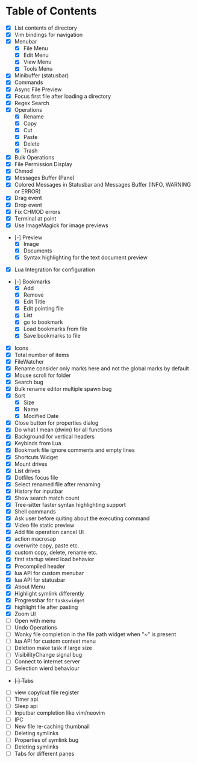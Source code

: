 
# Table of Contents

- [X] List contents of directory
- [X] Vim bindings for navigation
- [X] Menubar
  - [X] File Menu
  - [X] Edit Menu
  - [X] View Menu
  - [X] Tools Menu
- [X] Minibuffer (statusbar)
- [X] Commands
- [X] Async File Preview
- [X] Focus first file after loading a directory
- [X] Regex Search
- [X] Operations
  - [X] Rename
  - [X] Copy
  - [X] Cut
  - [X] Paste
  - [X] Delete
  - [X] Trash
- [X] Bulk Operations
- [X] File Permission Display
- [X] Chmod
- [X] Messages Buffer (Pane)
- [X] Colored Messages in Statusbar and Messages Buffer (INFO, WARNING or ERROR)
- [X] Drag event
- [X] Drop event
- [X] Fix CHMOD errors
- [X] Terminal at point
- [X] Use ImageMagick for image previews
- [-] Preview
  - [X] Image
  - [X] Documents
  - [X] Syntax highlighting for the text document preview
- [X] Lua Integration for configuration
- [-] Bookmarks
  - [X] Add
  - [X] Remove
  - [X] Edit Title
  - [X] Edit pointing file
  - [X] List
  - [X] go to bookmark
  - [X] Load bookmarks from file
  - [X] Save bookmarks to file
- [X] Icons
- [X] Total number of items
- [X] FileWatcher
- [X] Rename consider only marks here and not the global marks by default
- [X] Mouse scroll for folder
- [X] Search bug
- [X] Bulk rename editor multiple spawn bug
- [X] Sort
  - [X] Size
  - [X] Name
  - [X] Modified Date
- [X] Close button for properties dialog
- [X] Do what I mean (dwim) for all functions
- [X] Background for vertical headers
- [X] Keybinds from Lua
- [X] Bookmark file ignore comments and empty lines
- [X] Shortcuts Widget
- [X] Mount drives
- [X] List drives
- [X] Dotfiles focus file
- [X] Select renamed file after renaming
- [X] History for inputbar
- [X] Show search match count
- [X] Tree-sitter faster syntax highlighting support
- [X] Shell commands
- [X] Ask user before quiting about the executing command
- [X] Video file static preview
- [X] Add file operation cancel UI
- [X] action macrosap
- [X] overwrite copy, paste etc.
- [X] custom copy, delete, rename etc.
- [X] first startup wierd load behavior
- [X] Precompiled header
- [X] lua API for custom menubar
- [X] lua API for statusbar
- [X] About Menu
- [X] Highlight symlink differently
- [X] Progressbar for `taskswidget`
- [X] highlight file after pasting
- [X] Zoom UI
- [ ] Open with menu
- [ ] Undo Operations
- [ ] Wonky file completion in the file path widget when "~" is present
- [ ] lua API for custom context menu
- [ ] Deletion make task if large size
- [ ] VisibilityChange signal bug
- [ ] Connect to internet server
- [ ] Selection wierd behaviour
- ~~[ ] Tabs~~
- [ ] view copy/cut file register
- [ ] Timer api
- [ ] Sleep api
- [ ] Inputbar completion like vim/neovim
- [ ] IPC
- [ ] New file re-caching thumbnail
- [ ] Deleting symlinks
- [ ] Properties of symlink bug
- [ ] Deleting symlinks
- [ ] Tabs for different panes
